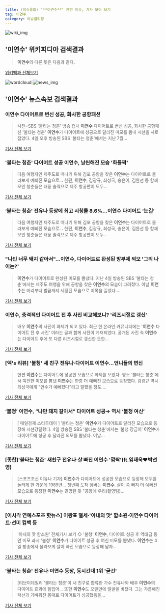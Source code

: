```yaml
---
title: (이슈클립) '**이연수**' 관련 이슈, 기사 모아 보기
tag: 이연수
category: 이슈클리핑
---
```

![wiki_img](https://user-images.githubusercontent.com/42597476/44503234-41136a80-a6d0-11e8-9071-6fc6418eafe4.png)
## **'**이연수**'** 위키피디아 검색결과
>**이연수**의 다른 뜻은 다음과 같다.

<a href="https://ko.wikipedia.org/wiki/이연수" target="_blank">위키백과 전체보기</a>

![wordcloud](https://s3.ap-northeast-2.amazonaws.com/lyrics101-wordcloud/2018-09-05-1536109157.png)
![news_img](https://user-images.githubusercontent.com/42597476/44507050-1206f400-a6e4-11e8-8d98-7ffbfebb353f.png)
## **'**이연수**'** 뉴스속보 검색결과
### **이연수** 다이어트로 변신 성공, 화사한 공항패션

>사진=SBS '불타는 청춘' 방송 캡처 **이연수** 다이어트로 변신 성공, 화사한 공항패션 '불타는 청춘' **이연수**가 다이어트에 성공으로 달라진 미모를 뽐내 시선을 사로잡았다. 4일 오후 방송된 SBS '불타는 청춘'에서는 지난 7월...

<a href="http://news20.busan.com/controller/newsController.jsp?newsId=20180905000038" target="_blank">기사 전체 보기</a>

### '불타는 청춘' 다이어트 성공 **이연수**, 날씬해진 모습 '화들짝'

>다음 여행지인 제주도로 떠나기 위해 김포 공항을 찾은 **이연수**는 다이어트로 몰라보게 예뻐진 모습으로... 한편, **이연수**, 김광규, 최성국, 송은이, 김완선 등 함께 모인 청춘들은 태풍 솔릭으로 제주 항공편이 모두...

<a href="http://news.hankyung.com/article/201809051701H" target="_blank">기사 전체 보기</a>

### ‘불타는 청춘’ 전유나 등장에 최고 시청률 8.6%…**이연수** 다이어트 ‘눈길’

>다음 여행지인 제주도로 떠나기 위해 김포 공항을 찾은 **이연수**는 다이어트로 몰라보게 예뻐진 모습으로... 한편, **이연수**, 김광규, 최성국, 송은이, 김완선 등 함께 모인 청춘들은 태풍 솔릭으로 제주 항공편이 모두...

<a href="http://www.kookje.co.kr/news2011/asp/newsbody.asp?code=0500&key=20180905.99099001634" target="_blank">기사 전체 보기</a>

### "나만 너무 돼지 같아서"…**이연수**, 다이어트로 완성된 방부제 외모 '그의 나이는?'

>**이연수**가 다이어트로 완성된 미모를 뽐냈다. 지난 4일 방송된 SBS '불타는 청춘'에서는 제주도 여행을 위해 공항을 찾은 **이연수**의 모습이 그려졌다. 이날 **이연수**는 머리부터 발끝까지 세팅된 모습으로 이목을 끌었다....

<a href="http://www.topstarnews.net/news/articleView.html?idxno=477286" target="_blank">기사 전체 보기</a>

### **이연수**, 충격적인 다이어트 전 후 사진 비교해보니? '리즈시절로 갱신'

>배우 **이연수**의 사진이 화제가 되고 있다. 최근 한 온라인 커뮤니티에는 '**이연수** 다이어트 전 후 사진' 이라는 글과 함께 사진이 게재되었다. 공개된 사진 속 **이연수**는 다이어트 후에 또 다른 리즈시절로 갱신한 듯한...

<a href="http://www.joongdo.co.kr/main/view.php?key=20180905000828422" target="_blank">기사 전체 보기</a>

### [엑's 리뷰] '불청' 새 친구 전유나·다이어트 **이연수**…언니들의 변신

>한편 **이연수**는 다이어트에 성공한 모습으로 화제를 모았다. 평소 '불타는 청춘'에서 여전한 미모를 뽐낸 **이연수**는 한층 더 예뻐진 모습으로 등장했다. 김광규 역시 최성국에게 "연수가 예뻐졌다"라고 말했을 정도....

<a href="http://www.xportsnews.com/?ac=article_view&entry_id=1015662" target="_blank">기사 전체 보기</a>

### ‘불청’ **이연수**, “나만 돼지 같아서” 다이어트 성공→ 역시 ‘불청 여신’

>[ 매일경제 스타투데이 ] ‘불타는 청춘’ **이연수**가 다이어트로 달라진 모습으로 등장해 시선강탈했다. 4일 방송된 SBS ‘불타는 청춘’에서는 ‘불청 장금이’ **이연수**가 다이어트에 성공 후 달라진 외모를 뽐냈다. 이날...

<a href="http://star.mk.co.kr/new/view.php?mc=ST&year=2018&no=558216" target="_blank">기사 전체 보기</a>

### [종합]'불타는 청춘' 새친구 전유나·살 빠진 **이연수** '깜짝'(ft.임재욱♥박선영)

>[스포츠조선 이유나 기자] **이연수**가 다이어트에 성공한 모습으로 등장해 모두를 놀라게 한 가운데 1989년... 첫번째 도착 멤버는 **이연수**. 살이 쏙 빠져 더 예뻐진 모습으로 등장한 **이연수**는 민망한 듯 "공항에 우리(촬영팀)...

<a href="http://sports.chosun.com/news/ntype.htm?id=201809060100038750002907&servicedate=20180905" target="_blank">기사 전체 보기</a>

### [이시각 연예스포츠 핫뉴스] 이왕표 별세·'아내의 맛' 함소원·**이연수** 다이어트·선미 컴백 등

>'아내의 맛 함소원' 전체기사 보기 ◇ '불청' **이연수**, 다이어트 성공 후 역대급 동안 미모 과시 '불청' **이연수**가 다이어트 성공 후 여신 미모를 뽐냈다. **이연수**는 4일 방송에서 몰라보게 살이 빠진 모습으로 등장해 남자...

<a href="http://www.etoday.co.kr/news/section/newsview.php?idxno=1660025" target="_blank">기사 전체 보기</a>

### '불타는 청춘' 전유나·**이연수** 등장, 동시간대 1위 '굳건'

>[티브이데일리 '불타는 청춘'이 새 친구로 합류한 가수 전유나와 배우 **이연수**의 다이어트 효과에 힘입어... 또한 **이연수**도 오랜만에 얼굴을 비쳤다. 그는 갸름해진 턱선과 가벼워진 몸매로 다이어트가 성공했음을...

<a href="http://tvdaily.asiae.co.kr/read.php3?aid=15360988351391945019" target="_blank">기사 전체 보기</a>


